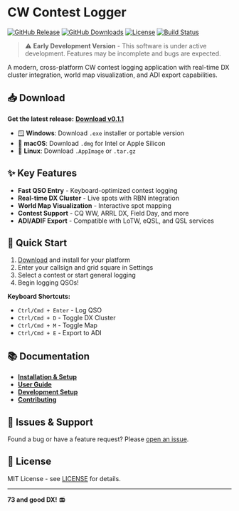 # CW Contest Logger

[![GitHub Release](https://img.shields.io/github/v/release/mashu/CW-Contest-Logger?include_prereleases&label=Latest%20Release)](https://github.com/mashu/CW-Contest-Logger/releases/latest)
[![GitHub Downloads](https://img.shields.io/github/downloads/mashu/CW-Contest-Logger/total?label=Downloads)](https://github.com/mashu/CW-Contest-Logger/releases)
[![License](https://img.shields.io/github/license/mashu/CW-Contest-Logger)](LICENSE)
[![Build Status](https://img.shields.io/github/actions/workflow/status/mashu/CW-Contest-Logger/build.yml?branch=main)](https://github.com/mashu/CW-Contest-Logger/actions)

> ⚠️ **Early Development Version** - This software is under active development. Features may be incomplete and bugs are expected.

A modern, cross-platform CW contest logging application with real-time DX cluster integration, world map visualization, and ADI export capabilities.

## 📥 Download

**Get the latest release:** [**Download v0.1.1**](https://github.com/mashu/CW-Contest-Logger/releases/latest)

- 🪟 **Windows**: Download `.exe` installer or portable version
- 🍎 **macOS**: Download `.dmg` for Intel or Apple Silicon
- 🐧 **Linux**: Download `.AppImage` or `.tar.gz`

## ✨ Key Features

- **Fast QSO Entry** - Keyboard-optimized contest logging
- **Real-time DX Cluster** - Live spots with RBN integration
- **World Map Visualization** - Interactive spot mapping
- **Contest Support** - CQ WW, ARRL DX, Field Day, and more
- **ADI/ADIF Export** - Compatible with LoTW, eQSL, and QSL services

## 🚀 Quick Start

1. [Download](https://github.com/mashu/CW-Contest-Logger/releases/latest) and install for your platform
2. Enter your callsign and grid square in Settings
3. Select a contest or start general logging
4. Begin logging QSOs!

**Keyboard Shortcuts:**
- `Ctrl/Cmd + Enter` - Log QSO
- `Ctrl/Cmd + D` - Toggle DX Cluster
- `Ctrl/Cmd + M` - Toggle Map
- `Ctrl/Cmd + E` - Export to ADI

## 📚 Documentation

- [**Installation & Setup**](docs/INSTALLATION.md)
- [**User Guide**](docs/USER_GUIDE.md)
- [**Development Setup**](docs/DEVELOPMENT.md)
- [**Contributing**](CONTRIBUTING.md)

## 🐛 Issues & Support

Found a bug or have a feature request? Please [open an issue](https://github.com/mashu/CW-Contest-Logger/issues).

## 📄 License

MIT License - see [LICENSE](LICENSE) for details.

---

**73 and good DX!** 📻
